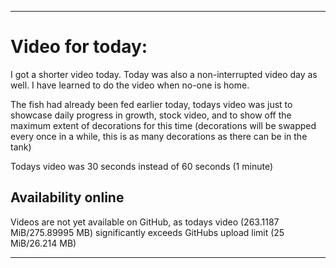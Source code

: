 
***

# Video for today:

I got a shorter video today. Today was also a non-interrupted video day as well. I have learned to do the video when no-one is home.

The fish had already been fed earlier today, todays video was just to showcase daily progress in growth, stock video, and to show off the maximum extent of decorations for this time (decorations will be swapped every once in a while, this is as many decorations as there can be in the tank)

Todays video was 30 seconds instead of 60 seconds (1 minute)

## Availability online

Videos are not yet available on GitHub, as todays video (263.1187 MiB/275.89995 MB) significantly exceeds GitHubs upload limit (25 MiB/26.214 MB)

***

